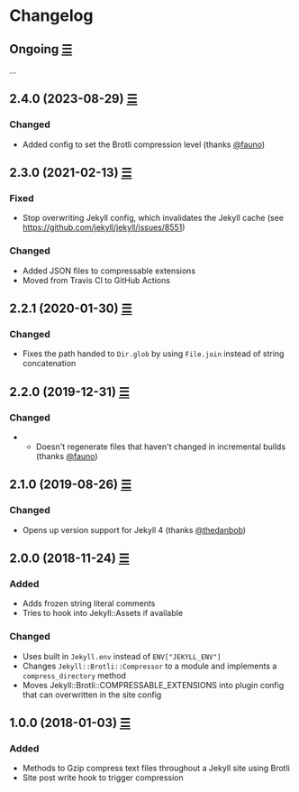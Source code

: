# Changelog

## Ongoing [☰](https://github.com/philnash/jekyll-brotli/compare/v2.3.0...main)

...

## 2.4.0 (2023-08-29) [☰](https://github.com/philnash/jekyll-brotli/compare/v2.3.0...v2.4.0)

### Changed

- Added config to set the Brotli compression level (thanks [@fauno](https://github.com/fauno))

## 2.3.0 (2021-02-13) [☰](https://github.com/philnash/jekyll-brotli/compare/v2.2.1...v2.3.0)

### Fixed

- Stop overwriting Jekyll config, which invalidates the Jekyll cache (see https://github.com/jekyll/jekyll/issues/8551)

### Changed

- Added JSON files to compressable extensions
- Moved from Travis CI to GitHub Actions

## 2.2.1 (2020-01-30) [☰](https://github.com/philnash/jekyll-brotli/compare/v2.2.0...v2.2.1)

### Changed

- Fixes the path handed to `Dir.glob` by using `File.join` instead of string concatenation

## 2.2.0 (2019-12-31) [☰](https://github.com/philnash/jekyll-brotli/compare/v2.1.0...v2.2.0)

### Changed

- - Doesn't regenerate files that haven't changed in incremental builds (thanks [@fauno](https://github.com/fauno))

## 2.1.0 (2019-08-26) [☰](https://github.com/philnash/jekyll-brotli/compare/v2.0.0...v2.1.0)

### Changed

- Opens up version support for Jekyll 4 (thanks [@thedanbob](https://github.com/thedanbob))

## 2.0.0 (2018-11-24) [☰](https://github.com/philnash/jekyll-brotli/compare/v1.0.0...v2.0.0)

### Added

- Adds frozen string literal comments
- Tries to hook into Jekyll::Assets if available

### Changed

- Uses built in `Jekyll.env` instead of `ENV["JEKYLL_ENV"]`
- Changes `Jekyll::Brotli::Compressor` to a module and implements a `compress_directory` method
- Moves Jekyll::Brotli::COMPRESSABLE_EXTENSIONS into plugin config that can overwritten in the site config

## 1.0.0 (2018-01-03) [☰](https://github.com/philnash/jekyll-brotli/commits/v1.0.0)

### Added

- Methods to Gzip compress text files throughout a Jekyll site using Brotli
- Site post write hook to trigger compression
